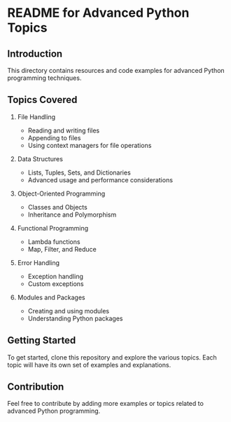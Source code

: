 # README for Advanced Python Topics

## Introduction
This directory contains resources and code examples for advanced Python programming techniques. 

## Topics Covered
1. File Handling
   - Reading and writing files
   - Appending to files
   - Using context managers for file operations

2. Data Structures
   - Lists, Tuples, Sets, and Dictionaries
   - Advanced usage and performance considerations

3. Object-Oriented Programming
   - Classes and Objects
   - Inheritance and Polymorphism

4. Functional Programming
   - Lambda functions
   - Map, Filter, and Reduce

5. Error Handling
   - Exception handling
   - Custom exceptions

6. Modules and Packages
   - Creating and using modules
   - Understanding Python packages

## Getting Started
To get started, clone this repository and explore the various topics. Each topic will have its own set of examples and explanations.

## Contribution
Feel free to contribute by adding more examples or topics related to advanced Python programming.
